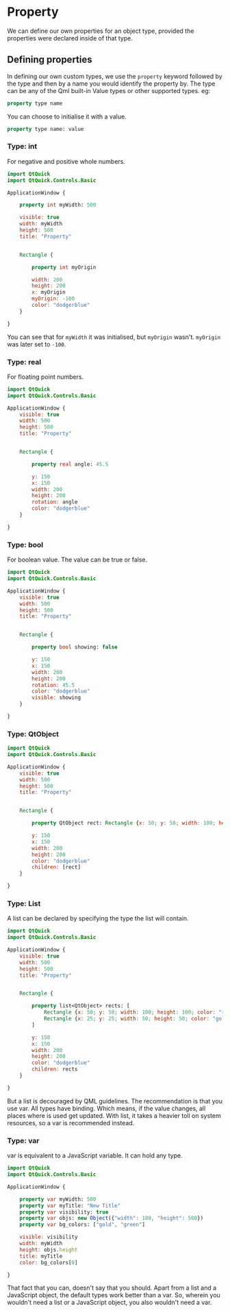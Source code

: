 # Property

We can define our own properties for an object type, provided the properties were declared inside of that type.

## Defining properties

In defining our own custom types, we use the `property` keyword followed by the type and then by a name you would identify the property by. The type can be any of the Qml built-in Value types or other supported types. eg:

```qml
property type name
```

You can choose to initialise it with a value.

```qml
property type name: value
```

### Type: int

For negative and positive whole numbers.

```qml
import QtQuick
import QtQuick.Controls.Basic

ApplicationWindow {

    property int myWidth: 500

    visible: true
    width: myWidth
    height: 500
    title: "Property"


    Rectangle {

        property int myOrigin

        width: 200
        height: 200
        x: myOrigin
        myOrigin: -100
        color: "dodgerblue"
    }

}
```

You can see that for `myWidth` it was initialised, but `myOrigin` wasn't. `myOrigin` was later set to `-100`.

### Type: real

For floating point numbers.

```qml
import QtQuick
import QtQuick.Controls.Basic

ApplicationWindow {
    visible: true
    width: 500
    height: 500
    title: "Property"


    Rectangle {

        property real angle: 45.5

        y: 150
        x: 150
        width: 200
        height: 200
        rotation: angle
        color: "dodgerblue"
    }

}
```

### Type: bool

For boolean value. The value can be true or false.

```qml
import QtQuick
import QtQuick.Controls.Basic

ApplicationWindow {
    visible: true
    width: 500
    height: 500
    title: "Property"


    Rectangle {

        property bool showing: false

        y: 150
        x: 150
        width: 200
        height: 200
        rotation: 45.5
        color: "dodgerblue"
        visible: showing
    }

}
```

### Type: QtObject

```qml
import QtQuick
import QtQuick.Controls.Basic

ApplicationWindow {
    visible: true
    width: 500
    height: 500
    title: "Property"


    Rectangle {

        property QtObject rect: Rectangle {x: 50; y: 50; width: 100; height: 100; color: "red" }

        y: 150
        x: 150
        width: 200
        height: 200
        color: "dodgerblue"
        children: [rect]
    }

}
```

### Type: List

A list can be declared by specifying the type the list will contain.

```qml
import QtQuick
import QtQuick.Controls.Basic

ApplicationWindow {
    visible: true
    width: 500
    height: 500
    title: "Property"


    Rectangle {

        property list<QtObject> rects: [
            Rectangle {x: 50; y: 50; width: 100; height: 100; color: "red" },
            Rectangle {x: 25; y: 25; width: 50; height: 50; color: "gold" }
        ]

        y: 150
        x: 150
        width: 200
        height: 200
        color: "dodgerblue"
        children: rects
    }

}
```

But a list is decouraged by QML guidelines. The recommendation is that you use var. All types have binding. Which means, if the value changes, all places where is used get updated. With list, it takes a heavier toll on system resources, so a var is recommended instead.

### Type: var

var is equivalent to a JavaScript variable. It can hold any type.

```qml
import QtQuick
import QtQuick.Controls.Basic

ApplicationWindow {

    property var myWidth: 500
    property var myTitle: "New Title"
    property var visibility: true
    property var objs: new Object({"width": 100, "height": 500})
    property var bg_colors: ["gold", "green"]

    visible: visibility
    width: myWidth
    height: objs.height
    title: myTitle
    color: bg_colors[0]

}
```

That fact that you can, doesn't say that you should. Apart from a list and a JavaScript object, the default types work better than a var. So, wherein you wouldn't need a list or a JavaScript object, you also wouldn't need a var.
